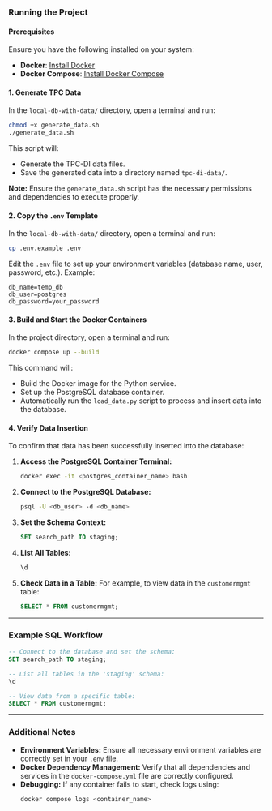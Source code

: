 ### **Running the Project**

#### **Prerequisites**
Ensure you have the following installed on your system:
- **Docker**: [Install Docker](https://docs.docker.com/get-docker/)
- **Docker Compose**: [Install Docker Compose](https://docs.docker.com/compose/install/)
  
#### **1. Generate TPC Data**
In the `local-db-with-data/` directory, open a terminal and run:
```bash
chmod +x generate_data.sh
./generate_data.sh
```

This script will:
- Generate the TPC-DI data files.
- Save the generated data into a directory named `tpc-di-data/`.

**Note:** Ensure the `generate_data.sh` script has the necessary permissions and dependencies to execute properly.

#### **2. Copy the `.env` Template**
In the `local-db-with-data/` directory, open a terminal and run:
```bash
cp .env.example .env
```

Edit the `.env` file to set up your environment variables (database name, user, password, etc.). Example:
```plaintext
db_name=temp_db
db_user=postgres
db_password=your_password
```

#### **3. Build and Start the Docker Containers**
In the project directory, open a terminal and run:
```bash
docker compose up --build
```

This command will:
- Build the Docker image for the Python service.
- Set up the PostgreSQL database container.
- Automatically run the `load_data.py` script to process and insert data into the database.

#### **4. Verify Data Insertion**
To confirm that data has been successfully inserted into the database:

1. **Access the PostgreSQL Container Terminal:**
   ```bash
   docker exec -it <postgres_container_name> bash
   ```

2. **Connect to the PostgreSQL Database:**
   ```bash
   psql -U <db_user> -d <db_name>
   ```

3. **Set the Schema Context:**
   ```sql
   SET search_path TO staging;
   ```

4. **List All Tables:**
   ```sql
   \d
   ```

5. **Check Data in a Table:**
   For example, to view data in the `customermgmt` table:
   ```sql
   SELECT * FROM customermgmt;
   ```

---

### **Example SQL Workflow**

```sql
-- Connect to the database and set the schema:
SET search_path TO staging;

-- List all tables in the 'staging' schema:
\d

-- View data from a specific table:
SELECT * FROM customermgmt;
```

---

### **Additional Notes**
- **Environment Variables:** Ensure all necessary environment variables are correctly set in your `.env` file.
- **Docker Dependency Management:** Verify that all dependencies and services in the `docker-compose.yml` file are correctly configured.
- **Debugging:** If any container fails to start, check logs using:
  ```bash
  docker compose logs <container_name>
  ```